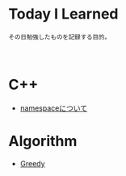 # Today I Learned
```
その日勉強したものを記録する目的。
```
<br>

# C++
* [namespaceについて](./C++/namespace.md)

# Algorithm
* [Greedy](./algorithm/greedy.md)